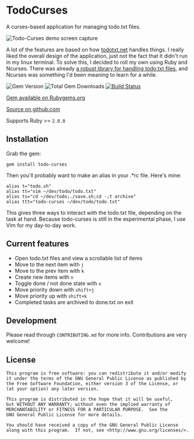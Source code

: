 # TodoCurses

A curses-based application for managing todo.txt files.

![Todo-Curses demo screen capture](
https://raw.githubusercontent.com/lorentrogers/todo-curses/master/images/todo-curses-demo.gif)

A lot of the features are based on how
[todotxt.net](todotxt.net)
handles things. I really liked the overall design of the application,
just not the fact that it didn't run in my linux terminal. To solve
this, I decided to roll my own using Ruby and Ncurses. There was already
[a robust library for handling todo.txt files](
https://github.com/samwho/todo-txt-gem),
and Ncurses was something I'd been meaning to learn for a while.

![Gem Version](https://img.shields.io/gem/v/todo-curses.svg)
![Total Gem Downloads](https://img.shields.io/gem/dt/todo-curses.svg)
[![Build Status](https://travis-ci.org/lorentrogers/todo-curses.svg?branch=master)](https://travis-ci.org/lorentrogers/todo-curses)

[Gem available on Rubygems.org](https://rubygems.org/gems/todo-curses)

[Source on github.com](https://github.com/lorentrogers/todo-curses)

Supports Ruby >= `2.0.0`

## Installation

Grab the gem:

    gem install todo-curses

Then you'll probably want to make an alias in your .\*rc file. Here's
mine:

    alias t="todo.sh"
    alias tt="vim ~/dev/todo/todo.txt"
    alias ts="cd ~/dev/todo;./save.sh;cd -;t archive"
    alias ttt="todo-curses ~/dev/todo/todo.txt"

This gives three ways to interact with the todo.txt file, depending
on the task at hand. Because todo-curses is still in the experimental
phase, I use Vim for my day-to-day work.

## Current features

- Open todo.txt files and view a scrollable list of items
- Move to the next item with `j`
- Move to the prev item with `k`
- Create new items with `n`
- Toggle done / not done state with `x`
- Move priority down with `shift+j`
- Move priority up with `shift+k`
- Completed tasks are archived to done.txt on exit

## Development

Please read through `CONTRIBUTING.md` for more info.
Contributions are very welcome!

## License

    This program is free software: you can redistribute it and/or modify
    it under the terms of the GNU General Public License as published by
    the Free Software Foundation, either version 3 of the License, or
    (at your option) any later version.

    This program is distributed in the hope that it will be useful,
    but WITHOUT ANY WARRANTY; without even the implied warranty of
    MERCHANTABILITY or FITNESS FOR A PARTICULAR PURPOSE.  See the
    GNU General Public License for more details.

    You should have received a copy of the GNU General Public License
    along with this program.  If not, see <http://www.gnu.org/licenses/>.
